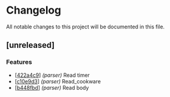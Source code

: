 # Changelog

All notable changes to this project will be documented in this file.

## [unreleased]

### Features

- [[422a4c9](422a4c97a02b31d16e7d2552345a58318d6387d8)] *(parser)* Read timer
- [[c10e9d3](c10e9d383244eb62f9ee86c2b7aec33a766c6e6c)] *(parser)* Read_cookware
- [[b448fbd](b448fbd696cbc70aee2d21d20d9bb4f146638c5b)] *(parser)* Read body

<!-- generated by git-cliff -->
